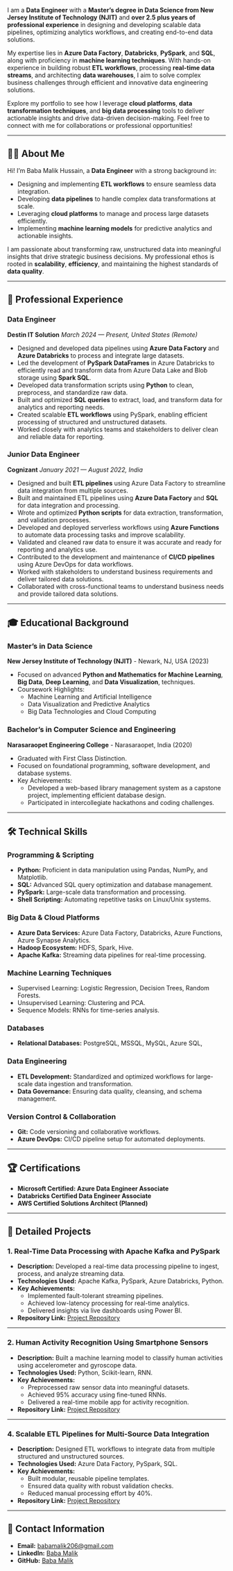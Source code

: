I am a **Data Engineer** with a **Master’s degree in Data Science from New Jersey Institute of Technology (NJIT)** and **over 2.5 plus years of professional experience** in designing and developing scalable data pipelines, optimizing analytics workflows, and creating end-to-end data solutions.

My expertise lies in **Azure Data Factory**, **Databricks**, **PySpark**, and **SQL**, along with proficiency in **machine learning techniques**. With hands-on experience in building robust **ETL workflows**, processing **real-time data streams**, and architecting **data warehouses**, I aim to solve complex business challenges through efficient and innovative data engineering solutions.

Explore my portfolio to see how I leverage **cloud platforms**, **data transformation techniques**, and **big data processing** tools to deliver actionable insights and drive data-driven decision-making. Feel free to connect with me for collaborations or professional opportunities!

---

## 🧑‍💻 About Me

Hi! I’m Baba Malik Hussain, a **Data Engineer** with a strong background in:
- Designing and implementing **ETL workflows** to ensure seamless data integration.
- Developing **data pipelines** to handle complex data transformations at scale.
- Leveraging **cloud platforms** to manage and process large datasets efficiently.
- Implementing **machine learning models** for predictive analytics and actionable insights.

I am passionate about transforming raw, unstructured data into meaningful insights that drive strategic business decisions. My professional ethos is rooted in **scalability**, **efficiency**, and maintaining the highest standards of **data quality**.

---

## 💼 **Professional Experience**

### **Data Engineer**
**Destin IT Solution**
*March 2024 — Present, United States (Remote)*
- Designed and developed data pipelines using **Azure Data Factory** and **Azure Databricks** to process and integrate large datasets.
- Led the development of **PySpark DataFrames** in Azure Databricks to efficiently read and transform data from Azure Data Lake and Blob storage using **Spark SQL**.
- Developed data transformation scripts using **Python** to clean, preprocess, and standardize raw data.
- Built and optimized **SQL queries** to extract, load, and transform data for analytics and reporting needs.
- Created scalable **ETL workflows** using PySpark, enabling efficient processing of structured and unstructured datasets.
- Worked closely with analytics teams and stakeholders to deliver clean and reliable data for reporting.

### **Junior Data Engineer**
**Cognizant**
*January 2021 — August 2022, India*
- Designed and built **ETL pipelines** using Azure Data Factory to streamline data integration from multiple sources.
- Built and maintained ETL pipelines using **Azure Data Factory** and **SQL** for data integration and processing.
- Wrote and optimized **Python scripts** for data extraction, transformation, and validation processes.
- Developed and deployed serverless workflows using **Azure Functions** to automate data processing tasks and improve scalability.
- Validated and cleaned raw data to ensure it was accurate and ready for reporting and analytics use.
- Contributed to the development and maintenance of **CI/CD pipelines** using Azure DevOps for data workflows.
- Worked with stakeholders to understand business requirements and deliver tailored data solutions.
- Collaborated with cross-functional teams to understand business needs and provide tailored data solutions.

---


## 🎓 **Educational Background**

### **Master’s in Data Science**
**New Jersey Institute of Technology (NJIT)** - Newark, NJ, USA (2023)
- Focused on advanced **Python and Mathematics for Machine Learning**, **Big Data**, **Deep Learning**,  and  **Data Visualization**,  techniques.
- Coursework Highlights:
  - Machine Learning and Artificial Intelligence
  - Data Visualization and Predictive Analytics
  - Big Data Technologies and Cloud Computing

    
### **Bachelor’s in Computer Science and Engineering**
**Narasaraopet Engineering College** - Narasaraopet, India (2020)
- Graduated with First Class Distinction.
- Focused on foundational programming, software development, and database systems.
- Key Achievements:
  - Developed a web-based library management system as a capstone project, implementing efficient database design.
  - Participated in intercollegiate hackathons and coding challenges.

---



## 🛠️ **Technical Skills**

### **Programming & Scripting**
- **Python:** Proficient in data manipulation using Pandas, NumPy, and Matplotlib.
- **SQL:** Advanced SQL query optimization and database management.
- **PySpark:** Large-scale data transformation and processing.
- **Shell Scripting:** Automating repetitive tasks on Linux/Unix systems.

### **Big Data & Cloud Platforms**
- **Azure Data Services:** Azure Data Factory, Databricks, Azure Functions, Azure Synapse Analytics.
- **Hadoop Ecosystem:** HDFS, Spark, Hive.
- **Apache Kafka:** Streaming data pipelines for real-time processing.

### **Machine Learning Techniques**
- Supervised Learning: Logistic Regression, Decision Trees, Random Forests.
- Unsupervised Learning: Clustering and PCA.
- Sequence Models: RNNs for time-series analysis.

### **Databases**
- **Relational Databases:** PostgreSQL, MSSQL, MySQL, Azure SQL,

### **Data Engineering**
- **ETL Development:** Standardized and optimized workflows for large-scale data ingestion and transformation.
- **Data Governance:** Ensuring data quality, cleansing, and schema management.

### **Version Control & Collaboration**
- **Git:** Code versioning and collaborative workflows.
- **Azure DevOps:** CI/CD pipeline setup for automated deployments.

---

## 🏆 **Certifications**

- **Microsoft Certified: Azure Data Engineer Associate**
- **Databricks Certified Data Engineer Associate**
- **AWS Certified Solutions Architect (Planned)**

---


## 📂 **Detailed Projects**

### 1. **Real-Time Data Processing with Apache Kafka and PySpark**
   - **Description:** Developed a real-time data processing pipeline to ingest, process, and analyze streaming data.
   - **Technologies Used:** Apache Kafka, PySpark, Azure Databricks, Python.
   - **Key Achievements:**
     - Implemented fault-tolerant streaming pipelines.
     - Achieved low-latency processing for real-time analytics.
     - Delivered insights via live dashboards using Power BI.
   - **Repository Link:** [Project Repository](#)

---

### 2. **Human Activity Recognition Using Smartphone Sensors**
   - **Description:** Built a machine learning model to classify human activities using accelerometer and gyroscope data.
   - **Technologies Used:** Python, Scikit-learn, RNN.
   - **Key Achievements:**
     - Preprocessed raw sensor data into meaningful datasets.
     - Achieved 95% accuracy using fine-tuned RNNs.
     - Delivered a real-time mobile app for activity recognition.
   - **Repository Link:** [Project Repository](#)

---


### 4. **Scalable ETL Pipelines for Multi-Source Data Integration**
   - **Description:** Designed ETL workflows to integrate data from multiple structured and unstructured sources.
   - **Technologies Used:** Azure Data Factory, PySpark, SQL.
   - **Key Achievements:**
     - Built modular, reusable pipeline templates.
     - Ensured data quality with robust validation checks.
     - Reduced manual processing effort by 40%.
   - **Repository Link:** [Project Repository](#)

---

## 📧 **Contact Information**

- **Email:** [babamalik206@gmail.com](mailto:babamalik206@gmail.com)
- **LinkedIn:** [Baba Malik](https://www.linkedin.com/in/babamalik)
- **GitHub:** [Baba Malik](https://github.com/BabaMalik)






